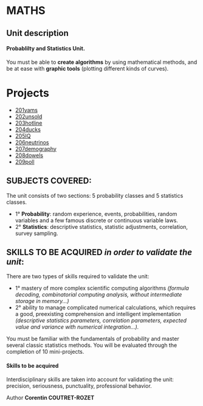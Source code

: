 # MATHS

## Unit description
#### Probablilty and Statistics Unit.

You must be able to **create algorithms** by using mathematical methods, and be at ease with **graphic tools** (plotting different kinds of curves).    


# Projects
* [201yams](https://github.com/sheiiva/Epitech/tree/master/2ndYear/MATHS/201yams_2019)
* [202unsold](https://github.com/sheiiva/Epitech/tree/master/2ndYear/MATHS/102architect_2019)
* [203hotline](https://github.com/sheiiva/Epitech/tree/master/2ndYear/MATHS/203hotline_2019)
* [204ducks](https://github.com/sheiiva/Epitech/tree/master/2ndYear/MATHS/204ducks_2019)
* [205IQ](https://github.com/sheiiva/Epitech/tree/master/2ndYear/MATHS/205IQ_2019)
* [206neutrinos](https://github.com/sheiiva/Epitech/tree/master/2ndYear/MATHS/206neutrinos_2019)
* [207demography](https://github.com/sheiiva/Epitech/tree/master/2ndYear/MATHS/207demography_2019)
* [208dowels](https://github.com/sheiiva/Epitech/tree/master/2ndYear/MATHS/208dowels_2019)
* [209poll](https://github.com/sheiiva/Epitech/tree/master/2ndYear/MATHS/209poll_2019)


## SUBJECTS COVERED:
The unit consists of two sections: 5 probability classes and 5 statistics classes. 
* 1° **Probability**: random experience, events, probabilities, random variables and a few famous discrete or continuous variable laws. 
* 2° **Statistics**: descriptive statistics, statistic adjustments, correlation, survey sampling.

## SKILLS TO BE ACQUIRED *in order to validate the unit*: 
There are two types of skills required to validate the unit:

* 1° mastery of more complex scientific computing algorithms *(formula decoding, combinatorial computing analysis, without intermediate storage in memory...)*
* 2° ability to manage complicated numerical calculations, which requires a good, preexisting comprehension and intelligent implementation *(descriptive statistics parameters, correlation parameters, expected value and variance with numerical integration...).* 

You must be familiar with the fundamentals of probability and master several classic statistics methods. 
You will be evaluated through the completion of 10 mini-projects.

#### Skills to be acquired
Interdisciplinary skills are taken into account for validating the unit: precision, seriousness, punctuality, professional behavior.

Author **Corentin COUTRET-ROZET**